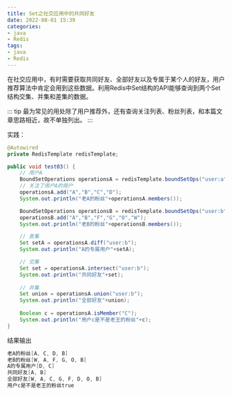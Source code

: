 ```yaml
---
title: Set之社交应用中的共同好友
date: 2022-08-01 15:39
categories:
- java
- Redis
tags:
- java
- Redis
---
```


在社交应用中，有时需要获取共同好友、全部好友以及专属于某个人的好友，用户推荐算法中肯定会用到这些数据。利用Redis中Set结构的API能够查询到两个Set结构交集、并集和差集的数据。
<!-- more -->

::: tip
最为常见的用处除了用户推荐外，还有查询关注列表、粉丝列表，和本篇文章思路相近，故不单独列出。
:::

实践：

```java
@Autowired
private RedisTemplate redisTemplate;

public void test03() {
    // 用户A
    BoundSetOperations operationsA = redisTemplate.boundSetOps("user:a");
    // 关注了用户A的用户
    operationsA.add("A","B","C","D");
    System.out.println("老A的粉丝"+operationsA.members());

    BoundSetOperations operationsB = redisTemplate.boundSetOps("user:b");
    operationsB.add("A","B","F","G","O","W");
    System.out.println("老B的粉丝"+operationsB.members());

    // 差集
    Set setA = operationsA.diff("user:b");
    System.out.println("A的专属用户"+setA);

    // 交集
    Set set = operationsA.intersect("user:b");
    System.out.println("共同好友"+set);
    
    // 并集
    Set union = operationsA.union("user:b");
    System.out.println("全部好友"+union);
    
    Boolean c = operationsA.isMember("C");
    System.out.println("用户c是不是老王的粉丝"+c);
}
```

结果输出

```java
老A的粉丝[A, C, D, B]
老B的粉丝[W, A, F, G, O, B]
A的专属用户[D, C]
共同好友[A, B]
全部好友[W, A, C, G, F, D, O, B]
用户c是不是老王的粉丝true
```

